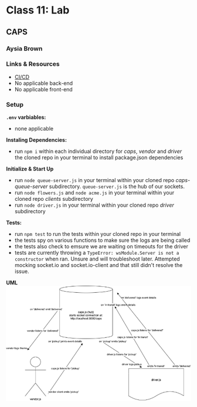 # Class 11: Lab
## CAPS
### Aysia Brown

### Links & Resources 
- [CI/CD](https://github.com/aysiabrown-401d39-advanced-javascript/CAPS/actions/new)
- No applicable back-end
- No applicable front-end

### Setup

**`.env` varbiables:**
- none applicable

**Instaling Dependencies:**
- run `npm i` within each individual directory for *caps*, *vendor* and *driver* the cloned repo in your terminal to install package.json dependencies

**Initialize & Start Up**
- run `node queue-server.js` in your terminal within your cloned repo *caps-queue-server* subdirectory. `queue-server.js` is the hub of our sockets.
- run `node flowers.js` and `node acme.js` in your terminal within your cloned repo *clients* subdirectory
- run `node driver.js` in your terminal within your cloned repo *driver* subdirectory

**Tests:**
- run `npm test` to run the tests within your cloned repo in your terminal
- the tests spy on various functions to make sure the logs are being called
- the tests also check to emsure we are waiting on timeouts for the driver
- tests are currently throwing a `TypeError: wsModule.Server is not a constructor` when ran. Unsure and will troubleshoot later. Attempted mocking socket.io and socket.io-client and that still didn't resolve the issue.

**UML**
![](./assets/CAPS-Week3-UML.png)
